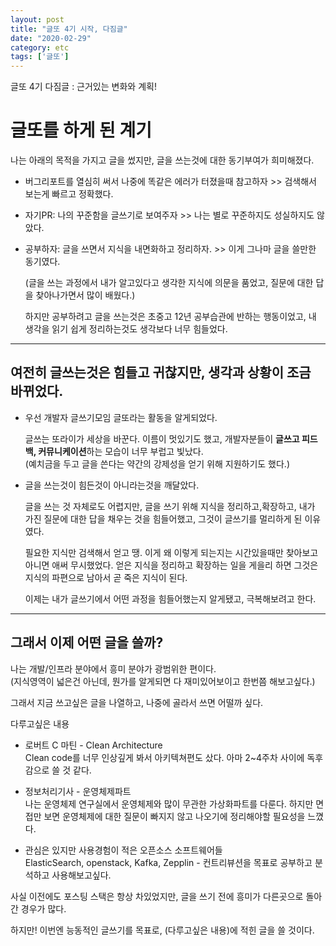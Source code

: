 ```yaml
---
layout: post
title: "글또 4기 시작, 다짐글"
date: "2020-02-29"
category: etc
tags: ['글또']
---
```


글또 4기 다짐글 : 근거있는 변화와 계획!

# 글또를 하게 된 계기

나는 아래의 목적을 가지고 글을 썼지만, 글을 쓰는것에 대한 동기부여가 희미해졌다.

- 버그리포트를 열심히 써서 나중에 똑같은 에러가 터졌을때 참고하자 >> 검색해서 보는게 빠르고 정확했다.

- 자기PR: 나의 꾸준함을 글쓰기로 보여주자 >> 나는 별로 꾸준하지도 성실하지도 않았다.

- 공부하자: 글을 쓰면서 지식을 내면화하고 정리하자. >> 이게 그나마 글을 쓸만한 동기였다.

  (글을 쓰는 과정에서 내가 알고있다고 생각한 지식에 의문을 품었고, 질문에 대한 답을 찾아나가면서 많이 배웠다.)

  하지만 공부하려고 글을 쓰는것은 초중고 12년 공부습관에 반하는 행동이었고, 내 생각을 읽기 쉽게 정리하는것도 생각보다 너무 힘들었다.

---

## 여전히 글쓰는것은 힘들고 귀찮지만, 생각과 상황이 조금 바뀌었다.

- 우선 개발자 글쓰기모임 글또라는 활동을 알게되었다.

  글쓰는 또라이가 세상을 바꾼다. 이름이 멋있기도 했고, 개발자분들이 **글쓰고 피드백, 커뮤니케이션**하는 모습이 너무 부럽고 빛났다.  
  (예치금을 두고 글을 쓴다는 약간의 강제성을 얻기 위해 지원하기도 했다.)

- 글을 쓰는것이 힘든것이 아니라는것을 깨달았다.

  글을 쓰는 것 자체로도 어렵지만, 글을 쓰기 위해 지식을 정리하고,확장하고, 내가 가진 질문에 대한 답을 채우는 것을 힘들어했고, 그것이 글쓰기를 멀리하게 된 이유였다.

  필요한 지식만 검색해서 얻고 땡. 이게 왜 이렇게 되는지는 시간있을때만 찾아보고 아니면 애써 무시했었다.
  얻은 지식을 정리하고 확장하는 일을 게을리 하면 그것은 지식의 파편으로 남아서 곧 죽은 지식이 된다.

  이제는 내가 글쓰기에서 어떤 과정을 힘들어했는지 알게됐고, 극복해보려고 한다.

---

## 그래서 이제 어떤 글을 쓸까?

나는 개발/인프라 분야에서 흥미 분야가 광범위한 편이다.  
(지식영역이 넓은건 아닌데, 뭔가를 알게되면 다 재미있어보이고 한번쯤 해보고싶다.)

그래서 지금 쓰고싶은 글을 나열하고, 나중에 골라서 쓰면 어떨까 싶다.

다루고싶은 내용

- 로버트 C 마틴 - Clean Architecture  
  Clean code를 너무 인상깊게 봐서 아키텍쳐편도 샀다. 아마 2~4주차 사이에 독후감으로 쓸 것 같다.

- 정보처리기사 - 운영체제파트  
  나는 운영체제 연구실에서 운영체제와 많이 무관한 가상화파트를 다룬다.
  하지만 면접만 보면 운영체제에 대한 질문이 빠지지 않고 나오기에 정리해야할 필요성을 느꼈다.

- 관심은 있지만 사용경험이 적은 오픈소스 소프트웨어들  
  ElasticSearch, openstack, Kafka, Zepplin - 컨트리뷰션을 목표로 공부하고 분석하고 사용해보고싶다.

사실 이전에도 포스팅 스택은 항상 차있었지만, 글을 쓰기 전에 흥미가 다른곳으로 돌아간 경우가 많다.

하지만! 이번엔 능동적인 글쓰기를 목표로, (다루고싶은 내용)에 적힌 글을 쓸 것이다.
